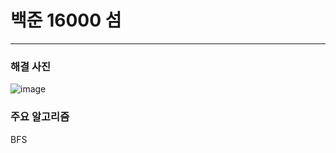 # 백준 16000 섬

---

### 해결 사진
![image](https://user-images.githubusercontent.com/41224549/90976687-ef7d6f00-e579-11ea-9fec-f6b619fd1bd8.png)


### 주요 알고리즘
BFS